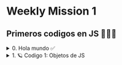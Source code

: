 # Weekly Mission 1
## Primeros codigos en JS 👨🏻‍💻

<details>
  <summary> 0. Hola mundo ✅ </summary>
  
  ![Hola mundo](https://user-images.githubusercontent.com/99302791/170813868-1a5d2658-2ba2-4c79-9244-faccc0724f85.png)
  
  ### Ejercicio 💻
  > En esta practica de introducción, creé un documento js cuyo contenido es el siguiente. 
  
  ``` js
  console.log("Hola LaunchX desde Node JS")
  ```
  
  ### Resultado 📑
  A la hora de ejecutar el codigo, la consola imprime lo siguiente
  ![Hola mundo_1](https://user-images.githubusercontent.com/99302791/170814378-bbc2e331-8d0a-403f-9dd7-9daf3badd0a9.png)
  
  ### Evidencia 🔗
  <a href="https://github.com/RIvanCF/playbook/blob/main/weekly_mission_1/hello.js"><img src="https://img.shields.io/badge/Practica%200-Hola-green"></a>
  
  ### Video 🎥
  
  ![test](https://user-images.githubusercontent.com/99302791/170816459-960dd58c-b7cb-4e9f-8de3-2c046988c291.gif)

</details>

<details>
  <summary> 1. 🪐 Codigo 1: Objetos de JS</summary>
  
  ### Ejercicio 💻
  > 1. Crea una carpeta llamada "example1" dentro de la carpeta "weekly_mission_1".
  > 2. Copia el contenido y crea una archivo llamado "main. js" dentro de esta carpeta. 
  > 3. Ejecuta el siguiente comando: `node main.js`
  > 4. Este código tambien puede ser probado desde la consola de JavaScript del navegador. 
  
`main.js`
  ```javascript
// 1. Creación de un objeto con propiedades
  
let myCar = new Object(); // Creación de un objeto
myCar.make = 'Ford'; // Guardando un valor dentro del objeto creado
myCar.model = 'Mustang';
myCar.year = 1969;
  
console.log(myCar) // Imprimiendo objeto
  
// 2. Declaración de un objeto con variables locales y públicas
const myModule = (() => {
  
// Variables de contexto local
  const privateFoo = "Soy un valor privado, solo me usan dentro de este objeto"
  const privateBar = [1,2,3,4]
  const baz = "Soy un valor que va a ser expuesto"
  
// Variable para guardar las variables locales
  const exported = {
    publicFoo: "Valor público, pueden verme desde donde me llamen",
    publicBar: "Otro valor público",
		publicBaz: baz
  }
  
// Exposición de variables locales
  return exported
})()
  
console.log(myModule)
 ```

### Código 
  
  ![Codigo_1 1_LaunchX](https://user-images.githubusercontent.com/99302791/175697987-26c0fc5f-358b-406e-b2b6-b882f1da53a9.png)
  
### Resultados 
  
![Codigo_1 1_LaunchX_1](https://user-images.githubusercontent.com/99302791/175698657-fe68ab89-282e-4ea8-adca-91fe19d23dc1.png)

  
  
